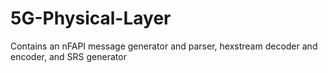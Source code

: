 # 5G-Physical-Layer
Contains an nFAPI message generator and parser, hexstream decoder and encoder, and SRS generator

